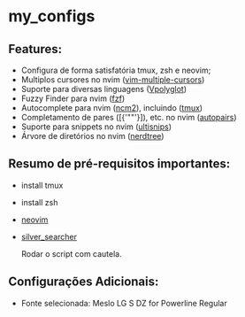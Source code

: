 # my_configs

## Features:
* Configura de forma satisfatória tmux, zsh e neovim;
* Multiplos cursores no nvim ([vim-multiple-cursors](https://github.com/terryma/vim-multiple-cursors))
* Suporte para diversas linguagens ([Vpolyglot](https://github.com/sheerun/vim-polyglot))
* Fuzzy Finder para nvim ([fzf](https://github.com/junegunn/fzf))
* Autocomplete para nvim ([ncm2](https://github.com/ncm2/ncm2)), incluindo ([tmux](https://github.com/wellle/tmux-complete.vim))
* Completamento de pares ([{'""'}]), etc. no nvim ([autopairs](https://github.com/jiangmiao/auto-pairs))
* Suporte para snippets no nvim ([ultisnips](https://github.com/SirVer/ultisnips))
* Árvore de diretórios no nvim ([nerdtree](https://github.com/scrooloose/nerdtree))

## Resumo de pré-requisitos importantes:
* install tmux
* install zsh
* [neovim](https://github.com/neovim/neovim/wiki/Installing-Neovim)
* [silver_searcher](https://github.com/ggreer/the_silver_searcher)

    Rodar o script com cautela.

## Configurações Adicionais:
* Fonte selecionada: Meslo LG S DZ for Powerline Regular
